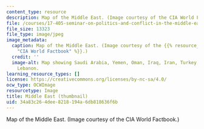 ```yaml
---
content_type: resource
description: Map of the Middle East. (Image courtesy of the CIA World Factbook.)
file: /courses/17-405-seminar-on-politics-and-conflict-in-the-middle-east-fall-2003/34a83c264dee8218194a6db818636f6b_17-405f03-th.jpg
file_size: 13323
file_type: image/jpeg
image_metadata:
  caption: Map of the Middle East. (Image courtesy of the {{% resource_link "052ac2d1-2f2a-4112-9c54-0504ff3571a7"
    "CIA World Factbook" %}}.)
  credit: ''
  image-alt: Map showing Saudi Arabia, Yemen, Oman, Iraq, Iran, Turkey, Egypt, Israel,
    Lebanon.
learning_resource_types: []
license: https://creativecommons.org/licenses/by-nc-sa/4.0/
ocw_type: OCWImage
resourcetype: Image
title: Middle East (thumbnail)
uid: 34a83c26-4dee-8218-194a-6db818636f6b
---
```

Map of the Middle East. (Image courtesy of the CIA World Factbook.)